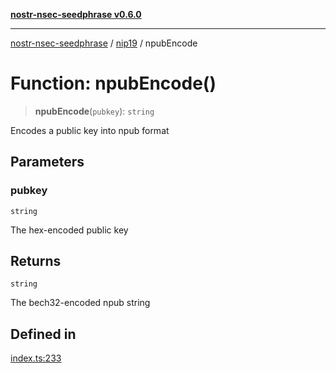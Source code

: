 [**nostr-nsec-seedphrase v0.6.0**](../../../README.md)

***

[nostr-nsec-seedphrase](../../../globals.md) / [nip19](../README.md) / npubEncode

# Function: npubEncode()

> **npubEncode**(`pubkey`): `string`

Encodes a public key into npub format

## Parameters

### pubkey

`string`

The hex-encoded public key

## Returns

`string`

The bech32-encoded npub string

## Defined in

[index.ts:233](https://github.com/HumanjavaEnterprises/nostr-nsec-seedphrase/blob/885e04e5180059d4aa901af59d633038a53240cb/src/index.ts#L233)
